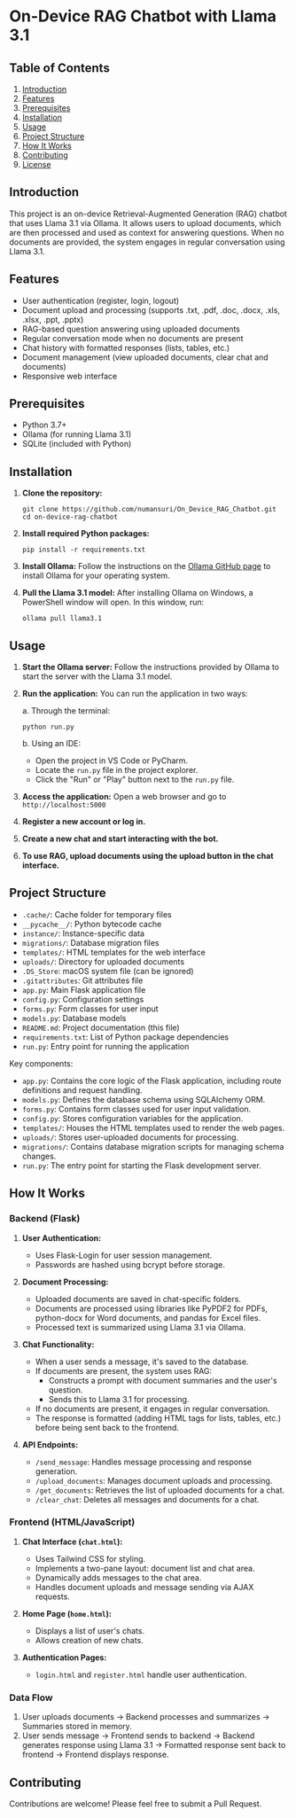 # On-Device RAG Chatbot with Llama 3.1

## Table of Contents
1. [Introduction](#introduction)
2. [Features](#features)
3. [Prerequisites](#prerequisites)
4. [Installation](#installation)
5. [Usage](#usage)
6. [Project Structure](#project-structure)
7. [How It Works](#how-it-works)
8. [Contributing](#contributing)
9. [License](#license)

## Introduction

This project is an on-device Retrieval-Augmented Generation (RAG) chatbot that uses Llama 3.1 via Ollama. It allows users to upload documents, which are then processed and used as context for answering questions. When no documents are provided, the system engages in regular conversation using Llama 3.1.

## Features

- User authentication (register, login, logout)
- Document upload and processing (supports .txt, .pdf, .doc, .docx, .xls, .xlsx, .ppt, .pptx)
- RAG-based question answering using uploaded documents
- Regular conversation mode when no documents are present
- Chat history with formatted responses (lists, tables, etc.)
- Document management (view uploaded documents, clear chat and documents)
- Responsive web interface

## Prerequisites

- Python 3.7+
- Ollama (for running Llama 3.1)
- SQLite (included with Python)

## Installation

1. **Clone the repository:**
   ```
   git clone https://github.com/numansuri/On_Device_RAG_Chatbot.git
   cd on-device-rag-chatbot
   ```

2. **Install required Python packages:**
   ```
   pip install -r requirements.txt
   ```

3. **Install Ollama:**
   Follow the instructions on the [Ollama GitHub page](https://github.com/ollama/ollama) to install Ollama for your operating system.

4. **Pull the Llama 3.1 model:**
   After installing Ollama on Windows, a PowerShell window will open. In this window, run:
   ```
   ollama pull llama3.1
   ```

## Usage

1. **Start the Ollama server:**
   Follow the instructions provided by Ollama to start the server with the Llama 3.1 model.

2. **Run the application:**
   You can run the application in two ways:
   
   a. Through the terminal:
      ```
      python run.py
      ```
   
   b. Using an IDE:
      - Open the project in VS Code or PyCharm.
      - Locate the `run.py` file in the project explorer.
      - Click the "Run" or "Play" button next to the `run.py` file.

3. **Access the application:**
   Open a web browser and go to `http://localhost:5000`

4. **Register a new account or log in.**

5. **Create a new chat and start interacting with the bot.**

6. **To use RAG, upload documents using the upload button in the chat interface.**

## Project Structure

- `.cache/`: Cache folder for temporary files
- `__pycache__/`: Python bytecode cache
- `instance/`: Instance-specific data
- `migrations/`: Database migration files
- `templates/`: HTML templates for the web interface
- `uploads/`: Directory for uploaded documents
- `.DS_Store`: macOS system file (can be ignored)
- `.gitattributes`: Git attributes file
- `app.py`: Main Flask application file
- `config.py`: Configuration settings
- `forms.py`: Form classes for user input
- `models.py`: Database models
- `README.md`: Project documentation (this file)
- `requirements.txt`: List of Python package dependencies
- `run.py`: Entry point for running the application

Key components:
- `app.py`: Contains the core logic of the Flask application, including route definitions and request handling.
- `models.py`: Defines the database schema using SQLAlchemy ORM.
- `forms.py`: Contains form classes used for user input validation.
- `config.py`: Stores configuration variables for the application.
- `templates/`: Houses the HTML templates used to render the web pages.
- `uploads/`: Stores user-uploaded documents for processing.
- `migrations/`: Contains database migration scripts for managing schema changes.
- `run.py`: The entry point for starting the Flask development server.

## How It Works

### Backend (Flask)

1. **User Authentication:**
   - Uses Flask-Login for user session management.
   - Passwords are hashed using bcrypt before storage.

2. **Document Processing:**
   - Uploaded documents are saved in chat-specific folders.
   - Documents are processed using libraries like PyPDF2 for PDFs, python-docx for Word documents, and pandas for Excel files.
   - Processed text is summarized using Llama 3.1 via Ollama.

3. **Chat Functionality:**
   - When a user sends a message, it's saved to the database.
   - If documents are present, the system uses RAG:
     - Constructs a prompt with document summaries and the user's question.
     - Sends this to Llama 3.1 for processing.
   - If no documents are present, it engages in regular conversation.
   - The response is formatted (adding HTML tags for lists, tables, etc.) before being sent back to the frontend.

4. **API Endpoints:**
   - `/send_message`: Handles message processing and response generation.
   - `/upload_documents`: Manages document uploads and processing.
   - `/get_documents`: Retrieves the list of uploaded documents for a chat.
   - `/clear_chat`: Deletes all messages and documents for a chat.

### Frontend (HTML/JavaScript)

1. **Chat Interface (`chat.html`):**
   - Uses Tailwind CSS for styling.
   - Implements a two-pane layout: document list and chat area.
   - Dynamically adds messages to the chat area.
   - Handles document uploads and message sending via AJAX requests.

2. **Home Page (`home.html`):**
   - Displays a list of user's chats.
   - Allows creation of new chats.

3. **Authentication Pages:**
   - `login.html` and `register.html` handle user authentication.

### Data Flow

1. User uploads documents → Backend processes and summarizes → Summaries stored in memory.
2. User sends message → Frontend sends to backend → Backend generates response using Llama 3.1 → Formatted response sent back to frontend → Frontend displays response.

## Contributing

Contributions are welcome! Please feel free to submit a Pull Request.
